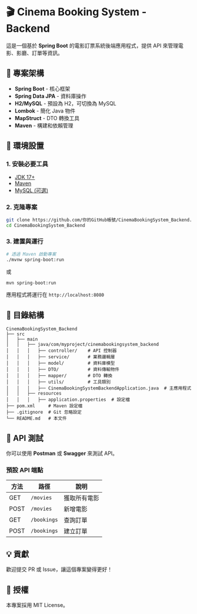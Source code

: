 # 🎬 Cinema Booking System - Backend

這是一個基於 **Spring Boot** 的電影訂票系統後端應用程式，提供 API 來管理電影、影廳、訂單等資訊。

## 📌 專案架構

- **Spring Boot** - 核心框架
- **Spring Data JPA** - 資料庫操作
- **H2/MySQL** - 預設為 H2，可切換為 MySQL
- **Lombok** - 簡化 Java 物件
- **MapStruct** - DTO 轉換工具
- **Maven** - 構建和依賴管理

## 🚀 環境設置

### 1. 安裝必要工具
- [JDK 17+](https://www.oracle.com/java/technologies/javase-downloads.html)
- [Maven](https://maven.apache.org/download.cgi)
- [MySQL (可選)](https://www.mysql.com/)

### 2. 克隆專案
```sh
git clone https://github.com/你的GitHub帳號/CinemaBookingSystem_Backend.git
cd CinemaBookingSystem_Backend
```

### 3. 建置與運行
```sh
# 透過 Maven 啟動專案
./mvnw spring-boot:run
```
或
```sh
mvn spring-boot:run
```

應用程式將運行在 `http://localhost:8080`

## 📂 目錄結構

```
CinemaBookingSystem_Backend
├── src
│   ├── main
│   │   ├── java/com/myproject/cinemabookingsystem_backend
│   │   │   ├── controller/    # API 控制器
│   │   │   ├── service/       # 業務邏輯層
│   │   │   ├── model/         # 資料庫模型
│   │   │   ├── DTO/           # 資料傳輸物件
│   │   │   ├── mapper/        # DTO 轉換
│   │   │   ├── utils/         # 工具類別
│   │   │   ├── CinemaBookingSystemBackendApplication.java  # 主應用程式
│   │   ├── resources
│   │   │   ├── application.properties  # 設定檔
├── pom.xml     # Maven 設定檔
├── .gitignore  # Git 忽略設定
└── README.md   # 本文件
```

## 🔧 API 測試
你可以使用 **Postman** 或 **Swagger** 來測試 API。

### 預設 API 端點
| 方法 | 路徑 | 說明 |
|------|------|------|
| GET  | `/movies` | 獲取所有電影 |
| POST | `/movies` | 新增電影 |
| GET  | `/bookings` | 查詢訂單 |
| POST | `/bookings` | 建立訂單 |

## 💡 貢獻
歡迎提交 PR 或 Issue，讓這個專案變得更好！

## 📝 授權
本專案採用 MIT License。
